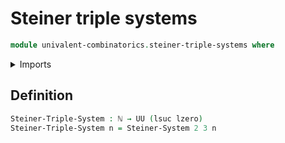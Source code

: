 # Steiner triple systems

```agda
module univalent-combinatorics.steiner-triple-systems where
```

<details><summary>Imports</summary>
```agda
open import foundation.universe-levels
open import elementary-number-theory.natural-numbers
open import univalent-combinatorics.steiner-systems
```
</details>

## Definition

```agda
Steiner-Triple-System : ℕ → UU (lsuc lzero)
Steiner-Triple-System n = Steiner-System 2 3 n
```

